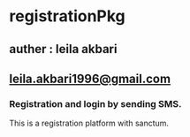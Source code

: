 # registrationPkg
## auther : leila akbari
## leila.akbari1996@gmail.com
### Registration and login by sending SMS.
This is a registration platform with sanctum.
